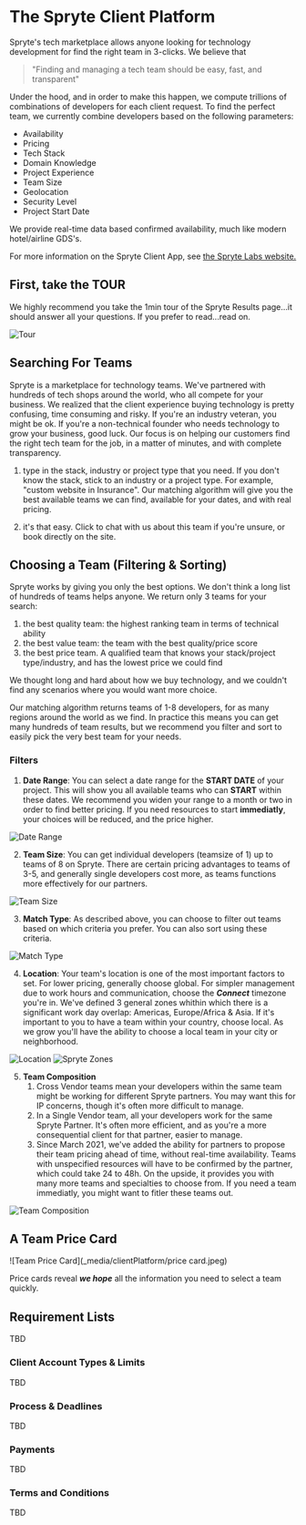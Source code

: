 # The Spryte Client Platform

Spryte's tech marketplace allows anyone looking for technology development for find the right team in 3-clicks. We believe that

> "Finding and managing a tech team should be easy, fast, and transparent"

Under the hood, and in order to make this happen, we compute trillions of combinations of developers for each client request. To find the perfect team, we currently combine developers based on the following parameters: 
- Availability
- Pricing
- Tech Stack
- Domain Knowledge
- Project Experience
- Team Size
- Geolocation
- Security Level
- Project Start Date

We provide real-time data based confirmed availability, much like modern hotel/airline GDS's. 

For more information on the Spryte Client App, see [the Spryte Labs website.](https://www.sprytelabs.com) 

## First, take the TOUR

We highly recommend you take the 1min tour of the Spryte Results page...it should answer all your questions. If you prefer to read...read on.

![Tour](_media/clientPlatform/tour.jpeg)


## Searching For Teams

Spryte is a marketplace for technology teams. We've partnered with hundreds of tech shops around the world, who all compete for your business. We realized that the client experience buying technology is pretty confusing, time consuming and risky. If you're an industry veteran, you might be ok. If you're a non-technical founder who needs technology to grow your business, good luck. Our focus is on helping our customers find the right tech team for the job, in a matter of minutes, and with complete transparency.

1. type in the stack, industry or project type that you need. If you don't know the stack, stick to an industry or a project type. For example, "custom website in Insurance". Our matching algorithm will give you the best available teams we can find, available for your dates, and with real pricing.

2. it's that easy. Click to chat with us about this team if you're unsure, or book directly on the site.


## Choosing a Team (Filtering & Sorting)

Spryte works by giving you only the best options. We don't think a long list of hundreds of teams helps anyone. We return only 3 teams for your search:
1. the best quality team: the highest ranking team in terms of technical ability
2. the best value team: the team with the best quality/price score
3. the best price team. A qualified team that knows your stack/project type/industry, and has the lowest price we could find

We thought long and hard about how we buy technology, and we couldn't find any scenarios where you would want more choice. 

Our matching algorithm returns teams of 1-8 developers, for as many regions around the world as we find. In practice this means you can get many hundreds of team results, but we recommend you filter and sort to easily pick the very best team for your needs. 

### Filters

1. **Date Range**: You can select a date range for the **START DATE** of your project. This will show you all available teams who can **START** within these dates. We recommend you widen your range to a month or two in order to find better pricing. If you need resources to start **immediatly**, your choices will be reduced, and the price higher. 

![Date Range](_media/clientPlatform/filters-dates.jpeg)

2. **Team Size**: You can get individual developers (teamsize of 1) up to teams of 8 on Spryte. There are certain pricing advantages to teams of 3-5, and generally single developers cost more, as teams functions more effectively for our partners.

![Team Size](_media/clientPlatform/filters-teamsize.jpeg)

3. **Match Type**: As described above, you can choose to filter out teams based on which criteria you prefer. You can also sort using these criteria.

![Match Type](_media/clientPlatform/filters-algorithm.jpeg)

4. **Location**: Your team's location is one of the most important factors to set. For lower pricing, generally choose global. For simpler management due to work hours and communication, choose the ***Connect*** timezone you're in. We've defined 3 general zones whithin which there is a significant work day overlap: Americas, Europe/Africa & Asia. If it's important to you to have a team within your country, choose local. As we grow you'll have the ability to choose a local team in your city or neighborhood.

![Location](_media/clientPlatform/filters-location.jpeg)  ![Spryte Zones](_media/clientPlatform/SPRYTE-ZONES-v1-WHITE.png)

5. **Team Composition**
    1. Cross Vendor teams mean your developers within the same team might be working for different Spryte partners. You may want this for IP concerns, though it's often more difficult to manage.
    2. In a Single Vendor team, all your developers work for the same Spryte Partner. It's often more efficient, and as you're a more consequential client for that partner, easier to manage.
    3. Since March 2021, we've added the ability for partners to propose their team pricing ahead of time, without real-time availability. Teams with unspecified resources will have to be confirmed by the partner, which could take 24 to 48h. On the upside, it provides you with many more teams and specialties to choose from. If you need a team immediatly, you might want to fitler these teams out.

 ![Team Composition](_media/clientPlatform/filters-type.jpeg)    


## A Team Price Card

 ![Team Price Card](_media/clientPlatform/price card.jpeg)    

Price cards reveal ***we hope*** all the information you need to select a team quickly. 


## Requirement Lists
TBD

### Client Account Types & Limits
TBD

### Process & Deadlines
TBD

### Payments
TBD

### Terms and Conditions
TBD
